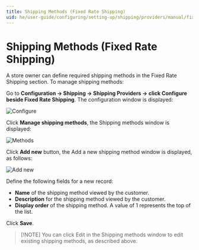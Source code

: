```yaml
---
title: Shipping Methods (Fixed Rate Shipping)
uid: he/user-guide/configuring/setting-up/shipping/providers/manual/fixed-rate-methods
---
```


# Shipping Methods (Fixed Rate Shipping)

A store owner can define required shipping methods in the Fixed Rate Shipping section. To manage shipping methods:

Go to **Configuration → Shipping → Shipping Providers → click Configure beside Fixed Rate Shipping**. The configuration window is displayed:

![Configure](_static/fixed-rate-methods/fixed-rate-configure.png)

Click **Manage shipping methods**, the Shipping methods window is displayed:

![Methods](_static/fixed-rate-methods/fixed-rate-methods.png)

Click **Add new** button, the Add a new shipping method window is displayed, as follows:

![Add new](_static/fixed-rate-methods/fixed-rate-methods-add-new.png)

Define the following fields for a new record:

* **Name** of the shipping method viewed by the customer.
* **Description** for the shipping method viewed by the customer.
* **Display order** of the shipping method. A value of 1 represents the top of the list.

Click **Save**.

> [!NOTE] You can click Edit in the Shipping methods window to edit existing shipping methods, as described above.